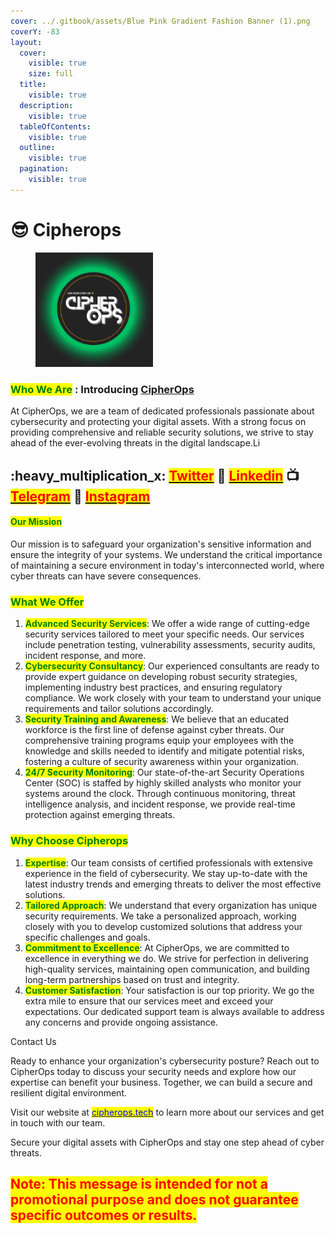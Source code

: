 ```yaml
---
cover: ../.gitbook/assets/Blue Pink Gradient Fashion Banner (1).png
coverY: -83
layout:
  cover:
    visible: true
    size: full
  title:
    visible: true
  description:
    visible: true
  tableOfContents:
    visible: true
  outline:
    visible: true
  pagination:
    visible: true
---
```


# 😎 Cipherops

<div align="left">

<figure><img src="../.gitbook/assets/image (2).png" alt="https://cipherops.tech" width="188"><figcaption></figcaption></figure>

</div>

### <mark style="color:green;">Who We Are</mark> : Introducing [CipherOps](https://cipherops.tech)

At CipherOps, we are a team of dedicated professionals passionate about cybersecurity and protecting your digital assets. With a strong focus on providing comprehensive and reliable security solutions, we strive to stay ahead of the ever-evolving threats in the digital landscape.Li

## :heavy\_multiplication\_x: [<mark style="color:red;">Twitter</mark>](https://twitter.com/Cipher0ps\_tech?t=MlqumIay8I49eWwhjgrotg\&s=09) :link: [<mark style="color:red;">Linkedin</mark>](https://www.linkedin.com/company/cipherops/) :tv: [<mark style="color:red;">Telegram</mark>](https://t.me/cipherops\_tech) :tada: [<mark style="color:red;">Instagram</mark>](https://instagram.com/cipherops\_tech?igshid=MzNlNGNkZWQ4Mg==)

#### <mark style="color:green;">Our Mission</mark>

Our mission is to safeguard your organization's sensitive information and ensure the integrity of your systems. We understand the critical importance of maintaining a secure environment in today's interconnected world, where cyber threats can have severe consequences.

### <mark style="color:green;">What We Offer</mark>

1. <mark style="color:green;">**Advanced Security Services**</mark>: We offer a wide range of cutting-edge security services tailored to meet your specific needs. Our services include penetration testing, vulnerability assessments, security audits, incident response, and more.
2. <mark style="color:green;">**Cybersecurity Consultancy**</mark>: Our experienced consultants are ready to provide expert guidance on developing robust security strategies, implementing industry best practices, and ensuring regulatory compliance. We work closely with your team to understand your unique requirements and tailor solutions accordingly.
3. <mark style="color:green;">**Security Training and Awareness**</mark>: We believe that an educated workforce is the first line of defense against cyber threats. Our comprehensive training programs equip your employees with the knowledge and skills needed to identify and mitigate potential risks, fostering a culture of security awareness within your organization.
4. <mark style="color:green;">**24/7 Security Monitoring**</mark>: Our state-of-the-art Security Operations Center (SOC) is staffed by highly skilled analysts who monitor your systems around the clock. Through continuous monitoring, threat intelligence analysis, and incident response, we provide real-time protection against emerging threats.

### <mark style="color:green;">Why Choose Cipherops</mark>

1. <mark style="color:green;">**Expertise**</mark>: Our team consists of certified professionals with extensive experience in the field of cybersecurity. We stay up-to-date with the latest industry trends and emerging threats to deliver the most effective solutions.
2. <mark style="color:green;">**Tailored Approach**</mark>: We understand that every organization has unique security requirements. We take a personalized approach, working closely with you to develop customized solutions that address your specific challenges and goals.
3. <mark style="color:green;">**Commitment to Excellence**</mark>: At CipherOps, we are committed to excellence in everything we do. We strive for perfection in delivering high-quality services, maintaining open communication, and building long-term partnerships based on trust and integrity.
4. <mark style="color:green;">**Customer Satisfaction**</mark>: Your satisfaction is our top priority. We go the extra mile to ensure that our services meet and exceed your expectations. Our dedicated support team is always available to address any concerns and provide ongoing assistance.

Contact Us

Ready to enhance your organization's cybersecurity posture? Reach out to CipherOps today to discuss your security needs and explore how our expertise can benefit your business. Together, we can build a secure and resilient digital environment.

Visit our website at [<mark style="color:blue;">cipherops.tech</mark>](https://cipherops.tech/) to learn more about our services and get in touch with our team.

Secure your digital assets with CipherOps and stay one step ahead of cyber threats.

## <mark style="color:red;">Note: This message is intended for not a promotional purpose and does not guarantee specific outcomes or results.</mark>

<meta name="google-adsense-account" content="ca-pub-2604986028853261">
